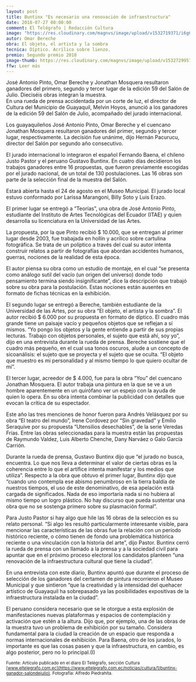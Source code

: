```yaml
---
layout: post
title: Buntinx "Es necesario una renovación de infraestructura"
date: 2018-07-27 00:00:00
comment: El Telégrafo | Redacción Cultura
image: "https://res.cloudinary.com/magnvs/image/upload/v1532719371/i6g6hr0rpqevfzyvy2iz.jpg"
autor: Omar Bereche
obra: El objeto, el artista y la sombra
tecnica: Díptico. Acrílico sobre lienzo.
premio: Segundo premio 2018
image-thumb: https://res.cloudinary.com/magnvs/image/upload/v1532729957/ren7094qkl7atifm96he.jpg
ffw: Leer más
---
```

José Antonio Pinto, Omar Bereche y Jonathan Mosquera resultaron ganadores del primero, segundo y tercer lugar de la edición 59 del Salón de Julio. Dieciséis obras integran la muestra.<br />En una rueda de prensa accidentada por un corte de luz, el director de Cultura del Municipio de Guayaquil, Melvin Hoyos, anunció a los ganadores de la edición 59 del Salón de Julio, acompañado del jurado internacional.

Los guayaquileños José Antonio Pinto, Omar Bereche y el cuencano Jonathan Mosquera resultaron ganadores del primer, segundo y tercer lugar, respectivamente. La decisión fue unánime, dijo Hernán Pacurucu, director del Salón por segundo año consecutivo.

El jurado internacional lo integraron el español Fernando Baena, el chileno Justo Pastor y el peruano Gustavo Buntinx. En cuatro días decidieron los trabajos ganadores entre 16 propuestas, que fueron previamente escogidas por el jurado nacional, de un total de 130 postulaciones. Las 16 obras son parte de la selección final de la muestra del Salón.

Estará abierta hasta el 24 de agosto en el Museo Municipal. El jurado local estuvo conformado por Larissa Marangoni, Billy Soto y Luis Erazo.

El primer lugar se entregó a “Teorías”, una obra de José Antonio Pinto, estudiante del Instituto de Artes Tecnológicas del Ecuador (ITAE) y quien desarrolla su licenciatura en la Universidad de las Artes.

La propuesta, por la que Pinto recibió $ 10.000, que se entregan al primer lugar desde 2003, fue trabajada en hollín y acrílico sobre cartulina fotográfica. Se trata de un políptico a través del cual su autor intenta construir relatos a partir de fotografías que abordan accidentes  humanos, guerras, nociones de la realidad de esta época.

El autor piensa su obra como un estudio de montaje, en el cual “se presenta como análogo sutil del vacío (un origen del universo) donde todo pensamiento termina siendo insignificante”, dice la descripción que trabajó sobre su obra para la postulación. Estas nociones están ausentes en formato de fichas técnicas en la exhibición.

El segundo lugar se entregó a Bereche, también estudiante de la Universidad de las Artes, por su obra “El objeto, el artista y la sombra”. El autor recibió $ 6.000 por su propuesta en formato de díptico. El cuadro más grande tiene un paisaje vacío y pequeños objetos que se reflejan a sí mismos. “Yo pongo los objetos y la gente entiende a partir de sus propias lecturas. Trabajo con objetos personales, el sujeto que está ahí, soy yo”, dijo en una entrevista durante la rueda de prensa. Bereche sostiene que el cuadro más pequeño, en el cual usa tonos oscuros, alude a un concepto de sicoanálisis: el sujeto que se proyecta y el sujeto que se oculta. “El objeto que muestro es mi personalidad y al mismo tiempo lo que quiero ocultar de mí”.

El tercer lugar, acreedor de $ 4.000, fue para la obra “You” del cuencano Jonathan Mosquera. El autor trabaja una pintura en la que se ve a un hombre aparentemente en un quirófano ver un espejo con la ayuda de quien lo opera. En su obra intenta combinar la publicidad con detalles que evocan la crítica de su espectador.

Este año las tres menciones de honor fueron para Andrés Velásquez por su obra “El teatro del mundo”, Irene Cordovez por “Sin gravedad” y Emilio Seraquive por su propuesta “Utensilios desechables”, de la serie Veredas Frías. Entre las obras seleccionadas para la muestra están las propuestas de Raymundo Valdez, Luis Alberto Chenche, Dany Narváez o Galo García Carrión.

Durante la rueda de prensa, Gustavo Buntinx dijo que “el jurado no busca, encuentra.  Lo que nos lleva a determinar el valor de ciertas obras es la coherencia entre lo que el artífice intenta manifestar y los medios que utiliza”. Respecto a la obra que obtuvo el primer lugar, Buntinx dijo que “cuando uno contempla ese abismo penumbroso en la tierra baldía de nuestros tiempos, el uso de este denominativo, de esa apelación está cargada de significados. Nada de eso importaría nada si no hubiera al mismo tiempo un logro plástico. No hay discurso que pueda sustentar una obra que no se sostenga primero sobre su plasmación formal”.

Para Justo Pastor si hay algo que hile las 16 obras de la selección es su relato personal. “Si algo les resultó particularmente interesante visible, para mencionar las características de las obras fue la relación con un período histórico reciente, o cómo tienen de fondo una problemática histórica reciente o una vinculación con la historia del arte”, dijo Pastor.  Buntinx cerró la rueda de prensa con un llamado a la prensa y a la sociedad civil para apuntar que en el próximo proceso electoral los candidatos planteen “una renovación de la infraestructura cultural que tiene la ciudad”.

En una entrevista con este diario, Buntinx apuntó que durante el proceso de selección de los ganadores del certamen de pintura recorrieron el Museo Municipal y que sintieron “que la creatividad y la intensidad del quehacer artístico de Guayaquil ha sobrepasado ya las posibilidades expositivas de la infraestructura instalada en la ciudad”.

El peruano considera necesario que se le otorgue a esta explosión de manifestaciones nuevas plataformas y espacios de contemplación y activación que estén a la altura. Dijo que, por ejemplo, una de las obras de la muestra tuvo un problema de exhibición por su tamaño. Considera fundamental para la ciudad la creación de un espacio que responda a normas internacionales de exhibición. Para Baena, otro de los jurados, lo importante es que las cosas pasen y que la infraestructura, en cambio, es algo posterior, pero no lo principal.(I)

<small>Fuente: Artículo publicado en el diaro El Telégrafo, sección Cultura [www.eltelegrafo.com.ec](https://www.eltelegrafo.com.ec/noticias/cultura/1/buntinx-ganador-salondejulio). Fotografía: Alfredo Piedrahíta.</small>
